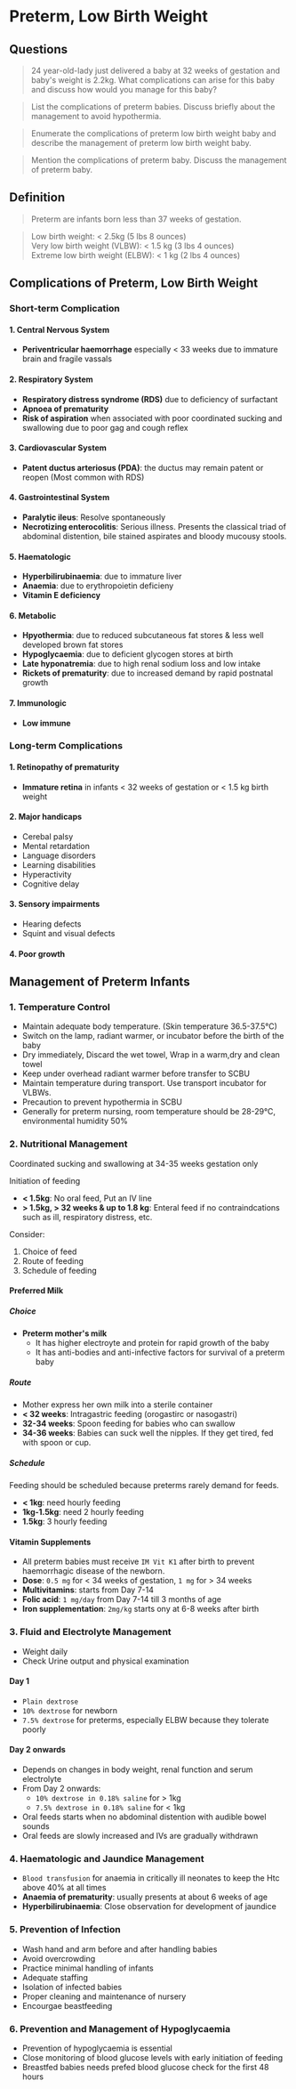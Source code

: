 # Preterm, Low Birth Weight

## Questions

> 24 year-old-lady just delivered a baby at 32 weeks of gestation and baby's weight is 2.2kg. What complications can arise for this baby and discuss how would you manage for this baby?

> List the complications of preterm babies. Discuss briefly about the management to avoid hypothermia.

> Enumerate the complications of preterm low birth weight baby and describe the management of preterm low birth weight baby.

> Mention the complications of preterm baby. Discuss the management of preterm baby.

## Definition

> Preterm are infants born less than 37 weeks of gestation.

> Low birth weight: < 2.5kg (5 lbs 8 ounces)<br> Very low birth weight (VLBW): < 1.5 kg (3 lbs 4 ounces)<br>Extreme low birth weight (ELBW): < 1 kg (2 lbs 4 ounces)

## Complications of Preterm, Low Birth Weight

### Short-term Complication

#### 1. Central Nervous System

- **Periventricular haemorrhage** especially < 33 weeks due to immature brain and fragile vassals

#### 2. Respiratory System

- **Respiratory distress syndrome (RDS)** due to deficiency of surfactant
- **Apnoea of prematurity**
- **Risk of aspiration** when associated with poor coordinated sucking and swallowing due to poor gag and cough reflex

#### 3. Cardiovascular System

- **Patent ductus arteriosus (PDA)**: the ductus may remain patent or reopen (Most common with RDS)

#### 4. Gastrointestinal System

- **Paralytic ileus**: Resolve spontaneously
- **Necrotizing enterocolitis**: Serious illness. Presents the classical triad of abdominal distention, bile stained aspirates and bloody mucousy stools.

#### 5. Haematologic

- **Hyperbilirubinaemia**: due to immature liver
- **Anaemia**: due to erythropoietin deficieny
- **Vitamin E deficiency**

#### 6. Metabolic

- **Hpyothermia**: due to reduced subcutaneous fat stores & less well developed brown fat stores
- **Hypoglycaemia**: due to deficient glycogen stores at birth
- **Late hyponatremia**: due to high renal sodium loss and low intake
- **Rickets of prematurity**: due to increased demand by rapid postnatal growth

#### 7. Immunologic

- **Low immune**

### Long-term Complications

#### 1. Retinopathy of prematurity

- **Immature retina** in infants < 32 weeks of gestation or < 1.5 kg birth weight

#### 2. Major handicaps

- Cerebal palsy
- Mental retardation
- Language disorders
- Learning disabilities
- Hyperactivity
- Cognitive delay

#### 3. Sensory impairments

- Hearing defects
- Squint and visual defects

#### 4. Poor growth

## Management of Preterm Infants

### 1. Temperature Control

- Maintain adequate body temperature. (Skin temperature 36.5-37.5°C)
- Switch on the lamp, radiant warmer, or incubator before the birth of the baby
- Dry immediately, Discard the wet towel, Wrap in a warm,dry and clean towel
- Keep under overhead radiant warmer before transfer to SCBU
- Maintain temperature during transport. Use transport incubator for VLBWs.
- Precaution to prevent hypothermia in SCBU
- Generally for preterm nursing, room temperature should be 28-29°C, environmental humidity 50%

### 2. Nutritional Management

Coordinated sucking and swallowing at 34-35 weeks gestation only

Initiation of feeding

- **< 1.5kg**: No oral feed, Put an IV line
- **> 1.5kg, > 32 weeks & up to 1.8 kg**: Enteral feed if no contraindcations such as ill, respiratory distress, etc.

Consider:

1. Choice of feed
1. Route of feeding
1. Schedule of feeding

#### Preferred Milk

##### Choice

- **Preterm mother's milk**
  - It has higher electroyte and protein for rapid growth of the baby
  - It has anti-bodies and anti-infective factors for survival of a preterm baby

##### Route

- Mother express her own milk into a sterile container
- **< 32 weeks**: Intragastric feeding (orogastirc or nasogastri)
- **32-34 weeks**: Spoon feeding for babies who can swallow
- **34-36 weeks**: Babies can suck well the nipples. If they get tired, fed with spoon or cup.

##### Schedule

Feeding should be scheduled because preterms rarely demand for feeds.

- **< 1kg**: need hourly feeding
- **1kg-1.5kg**: need 2 hourly feeding
- **1.5kg**: 3 hourly feeding

#### Vitamin Supplements

- All preterm babies must receive `IM Vit K1` after birth to prevent haemorrhagic disease of the newborn.
- **Dose**: `0.5 mg` for < 34 weeks of gestation, `1 mg` for > 34 weeks
- **Multivitamins**: starts from Day 7-14
- **Folic acid**: `1 mg/day` from Day 7-14 till 3 months of age
- **Iron supplementation**: `2mg/kg` starts ony at 6-8 weeks after birth

### 3. Fluid and Electrolyte Management

- Weight daily
- Check Urine output and physical examination

#### Day 1

- `Plain dextrose`
- `10% dextrose` for newborn
- `7.5% dextrose` for preterms, especially ELBW because they tolerate poorly

#### Day 2 onwards

- Depends on changes in body weight, renal function and serum electrolyte
- From Day 2 onwards:
  - `10% dextrose in 0.18% saline` for > 1kg
  - `7.5% dextrose in 0.18% saline` for < 1kg
- Oral feeds starts when no abdominal distention with audible bowel sounds
- Oral feeds are slowly increased and IVs are gradually withdrawn

### 4. Haematologic and Jaundice Management

- `Blood transfusion` for anaemia in critically ill neonates to keep the Htc above 40% at all times
- **Anaemia of prematurity**: usually presents at about 6 weeks of age
- **Hyperbilirubinaemia**: Close observation for development of jaundice

### 5. Prevention of Infection

- Wash hand and arm before and after handling babies
- Avoid overcrowding
- Practice minimal handling of infants
- Adequate staffing
- Isolation of infected babies
- Proper cleaning and maintenance of nursery
- Encourgae beastfeeding

### 6. Prevention and Management of Hypoglycaemia

- Prevention of hypoglycaemia is essential
- Close monitoring of blood glucose levels with early initiation of feeding
- Breastfed babies needs prefed blood glucose check for the first 48 hours
